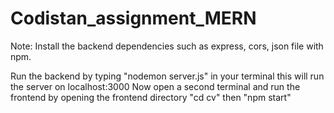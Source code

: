 # Codistan_assignment_MERN
Note:
Install the backend dependencies such as express, cors, json file with npm.

Run the backend by typing "nodemon server.js" in your terminal this will run the server on localhost:3000
Now open a second terminal and run the frontend by opening the frontend directory "cd cv" then "npm start"
